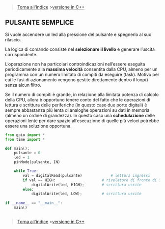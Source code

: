 

>[Torna all'indice](indexpulsanti.md)   >[versione in C++](pulsantememoryless.md)
## **PULSANTE SEMPLICE**

Si vuole accendere un led alla pressione del pulsante e spegnerlo al suo rilascio.

La logica di comando consiste nel **selezionare il livello** e generare l’uscita corrispondente.

L’operazione non ha particolari controindicazioni nell’essere eseguita periodicamente alla **massima velocità** consentita dalla CPU, almeno per un programma con un numero limitato di compiti da eseguire (task). Motivo per cui le fasi di azionamento vengono gestite direttamente dentro il loop() senza alcun filtro.

Se il numero di compiti è grande, in relazione alla limitata potenza di calcolo della CPU, allora è opportuno tenere conto del fatto che le operazioni di lettura e scrittura delle periferiche (in questo caso due porte digitali) è sempre abbastanza più lenta di analoghe operazioni su dati in memoria (almeno un ordine di grandezza). In questo caso una **schedulazione** delle operazioni lente per dare spazio all’esecuzione di quelle più veloci potrebbe essere una soluzione opportuna.
```Python	
from gpio import *
from time import *

def main():
	pulsante = 0
	led = 1
	pinMode(pulsante, IN)

	while True:
		val = digitalRead(pulsante)    			# lettura ingressi
		if val == HIGH:      				# rivelatore di fronte di salita
			digitalWrite(led, HIGH);   		# scrittura uscite
		else:
			digitalWrite(led, LOW);  		# scrittura uscite
			
if __name__ == "__main__":
	main()
	
```
>[Torna all'indice](indexpulsanti.md) >[versione in C++](pulsantememoryless.md)
<!--stackedit_data:
eyJoaXN0b3J5IjpbLTEzMzI0MzE3MDldfQ==
-->
